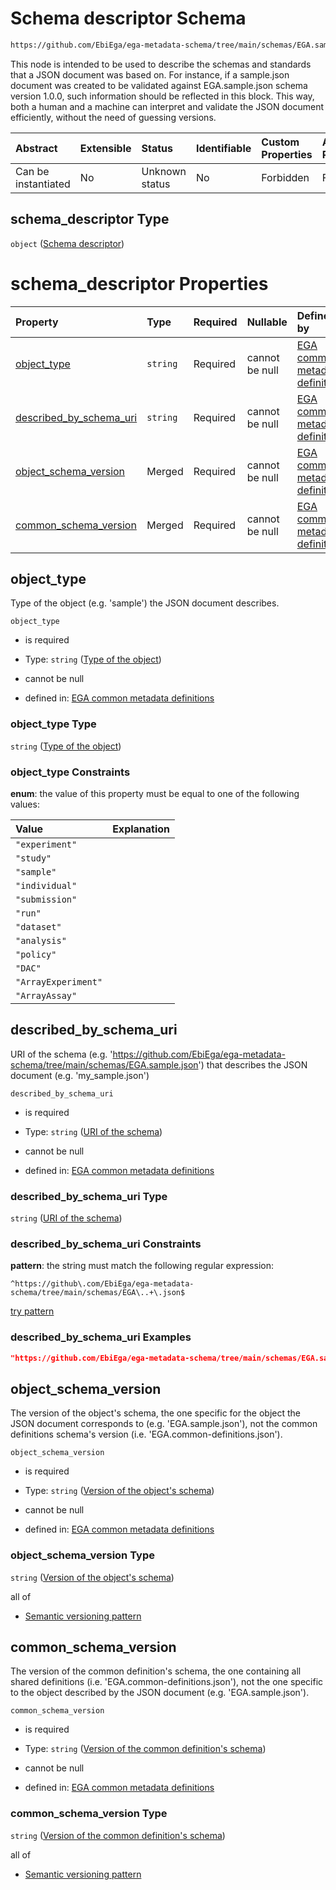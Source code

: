 # Schema descriptor Schema

```txt
https://github.com/EbiEga/ega-metadata-schema/tree/main/schemas/EGA.sample.json#/properties/schema_descriptor
```

This node is intended to be used to describe the schemas and standards that a JSON document was based on. For instance, if a sample.json document was created to be validated against EGA.sample.json schema version 1.0.0, such information should be reflected in this block. This way, both a human and a machine can interpret and validate the JSON document efficiently, without the need of guessing versions.

| Abstract            | Extensible | Status         | Identifiable | Custom Properties | Additional Properties | Access Restrictions | Defined In                                                        |
| :------------------ | :--------- | :------------- | :----------- | :---------------- | :-------------------- | :------------------ | :---------------------------------------------------------------- |
| Can be instantiated | No         | Unknown status | No           | Forbidden         | Forbidden             | none                | [EGA.sample.json*](../out/EGA.sample.json "open original schema") |

## schema_descriptor Type

`object` ([Schema descriptor](ega-2-definitions-schema-descriptor.md))

# schema_descriptor Properties

| Property                                            | Type     | Required | Nullable       | Defined by                                                                                                                                                                                                                                                                                  |
| :-------------------------------------------------- | :------- | :------- | :------------- | :------------------------------------------------------------------------------------------------------------------------------------------------------------------------------------------------------------------------------------------------------------------------------------------ |
| [object_type](#object_type)                         | `string` | Required | cannot be null | [EGA common metadata definitions](ega-2-definitions-schema-descriptor-properties-type-of-the-object.md "https://github.com/EbiEga/ega-metadata-schema/tree/main/schemas/EGA.common-definitions.json#/definitions/schema_descriptor/properties/object_type")                                 |
| [described_by_schema_uri](#described_by_schema_uri) | `string` | Required | cannot be null | [EGA common metadata definitions](ega-2-definitions-schema-descriptor-properties-uri-of-the-schema.md "https://github.com/EbiEga/ega-metadata-schema/tree/main/schemas/EGA.common-definitions.json#/definitions/schema_descriptor/properties/described_by_schema_uri")                      |
| [object_schema_version](#object_schema_version)     | Merged   | Required | cannot be null | [EGA common metadata definitions](ega-2-definitions-schema-descriptor-properties-version-of-the-objects-schema.md "https://github.com/EbiEga/ega-metadata-schema/tree/main/schemas/EGA.common-definitions.json#/definitions/schema_descriptor/properties/object_schema_version")            |
| [common_schema_version](#common_schema_version)     | Merged   | Required | cannot be null | [EGA common metadata definitions](ega-2-definitions-schema-descriptor-properties-version-of-the-common-definitions-schema.md "https://github.com/EbiEga/ega-metadata-schema/tree/main/schemas/EGA.common-definitions.json#/definitions/schema_descriptor/properties/common_schema_version") |

## object_type

Type of the object (e.g. 'sample') the JSON document describes.

`object_type`

*   is required

*   Type: `string` ([Type of the object](ega-2-definitions-schema-descriptor-properties-type-of-the-object.md))

*   cannot be null

*   defined in: [EGA common metadata definitions](ega-2-definitions-schema-descriptor-properties-type-of-the-object.md "https://github.com/EbiEga/ega-metadata-schema/tree/main/schemas/EGA.common-definitions.json#/definitions/schema_descriptor/properties/object_type")

### object_type Type

`string` ([Type of the object](ega-2-definitions-schema-descriptor-properties-type-of-the-object.md))

### object_type Constraints

**enum**: the value of this property must be equal to one of the following values:

| Value               | Explanation |
| :------------------ | :---------- |
| `"experiment"`      |             |
| `"study"`           |             |
| `"sample"`          |             |
| `"individual"`      |             |
| `"submission"`      |             |
| `"run"`             |             |
| `"dataset"`         |             |
| `"analysis"`        |             |
| `"policy"`          |             |
| `"DAC"`             |             |
| `"ArrayExperiment"` |             |
| `"ArrayAssay"`      |             |

## described_by_schema_uri

URI of the schema (e.g. '<https://github.com/EbiEga/ega-metadata-schema/tree/main/schemas/EGA.sample.json>') that describes the JSON document (e.g. 'my_sample.json')

`described_by_schema_uri`

*   is required

*   Type: `string` ([URI of the schema](ega-2-definitions-schema-descriptor-properties-uri-of-the-schema.md))

*   cannot be null

*   defined in: [EGA common metadata definitions](ega-2-definitions-schema-descriptor-properties-uri-of-the-schema.md "https://github.com/EbiEga/ega-metadata-schema/tree/main/schemas/EGA.common-definitions.json#/definitions/schema_descriptor/properties/described_by_schema_uri")

### described_by_schema_uri Type

`string` ([URI of the schema](ega-2-definitions-schema-descriptor-properties-uri-of-the-schema.md))

### described_by_schema_uri Constraints

**pattern**: the string must match the following regular expression: 

```regexp
^https://github\.com/EbiEga/ega-metadata-schema/tree/main/schemas/EGA\..+\.json$
```

[try pattern](https://regexr.com/?expression=%5Ehttps%3A%2F%2Fgithub%5C.com%2FEbiEga%2Fega-metadata-schema%2Ftree%2Fmain%2Fschemas%2FEGA%5C..%2B%5C.json%24 "try regular expression with regexr.com")

### described_by_schema_uri Examples

```json
"https://github.com/EbiEga/ega-metadata-schema/tree/main/schemas/EGA.sample.json"
```

## object_schema_version

The version of the object's schema, the one specific for the object the JSON document corresponds to (e.g. 'EGA.sample.json'), not the common definitions schema's version (i.e. 'EGA.common-definitions.json').

`object_schema_version`

*   is required

*   Type: `string` ([Version of the object's schema](ega-2-definitions-schema-descriptor-properties-version-of-the-objects-schema.md))

*   cannot be null

*   defined in: [EGA common metadata definitions](ega-2-definitions-schema-descriptor-properties-version-of-the-objects-schema.md "https://github.com/EbiEga/ega-metadata-schema/tree/main/schemas/EGA.common-definitions.json#/definitions/schema_descriptor/properties/object_schema_version")

### object_schema_version Type

`string` ([Version of the object's schema](ega-2-definitions-schema-descriptor-properties-version-of-the-objects-schema.md))

all of

*   [Semantic versioning pattern](ega-2-definitions-semantic-versioning-pattern.md "check type definition")

## common_schema_version

The version of the common definition's schema, the one containing all shared definitions (i.e. 'EGA.common-definitions.json'), not the one specific to the object described by the JSON document (e.g. 'EGA.sample.json').

`common_schema_version`

*   is required

*   Type: `string` ([Version of the common definition's schema](ega-2-definitions-schema-descriptor-properties-version-of-the-common-definitions-schema.md))

*   cannot be null

*   defined in: [EGA common metadata definitions](ega-2-definitions-schema-descriptor-properties-version-of-the-common-definitions-schema.md "https://github.com/EbiEga/ega-metadata-schema/tree/main/schemas/EGA.common-definitions.json#/definitions/schema_descriptor/properties/common_schema_version")

### common_schema_version Type

`string` ([Version of the common definition's schema](ega-2-definitions-schema-descriptor-properties-version-of-the-common-definitions-schema.md))

all of

*   [Semantic versioning pattern](ega-2-definitions-semantic-versioning-pattern.md "check type definition")
